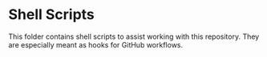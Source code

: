 # Shell Scripts

This folder contains shell scripts to assist working with this repository.
They are especially meant as hooks for GitHub workflows.

